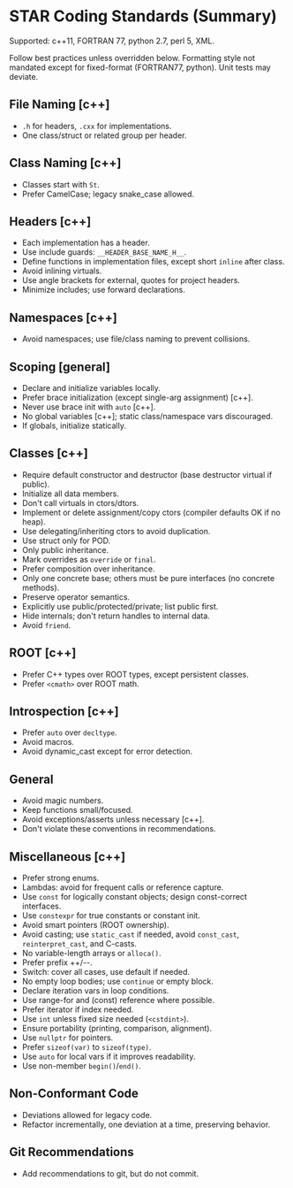 # STAR Coding Standards (Summary)

Supported: c++11, FORTRAN 77, python 2.7, perl 5, XML.

Follow best practices unless overridden below. Formatting style not mandated except for fixed-format (FORTRAN77, python). Unit tests may deviate.

## File Naming [c++]
* `.h` for headers, `.cxx` for implementations.
* One class/struct or related group per header.

## Class Naming [c++]
* Classes start with `St`.
* Prefer CamelCase; legacy snake_case allowed.

## Headers [c++]
* Each implementation has a header.
* Use include guards: `__HEADER_BASE_NAME_H__`.
* Define functions in implementation files, except short `inline` after class.
* Avoid inlining virtuals.
* Use angle brackets for external, quotes for project headers.
* Minimize includes; use forward declarations.

## Namespaces [c++]
* Avoid namespaces; use file/class naming to prevent collisions.

## Scoping [general]
* Declare and initialize variables locally.
* Prefer brace initialization (except single-arg assignment) [c++].
* Never use brace init with `auto` [c++].
* No global variables [c++]; static class/namespace vars discouraged.
* If globals, initialize statically.

## Classes [c++]
* Require default constructor and destructor (base destructor virtual if public).
* Initialize all data members.
* Don't call virtuals in ctors/dtors.
* Implement or delete assignment/copy ctors (compiler defaults OK if no heap).
* Use delegating/inheriting ctors to avoid duplication.
* Use struct only for POD.
* Only public inheritance.
* Mark overrides as `override` or `final`.
* Prefer composition over inheritance.
* Only one concrete base; others must be pure interfaces (no concrete methods).
* Preserve operator semantics.
* Explicitly use public/protected/private; list public first.
* Hide internals; don't return handles to internal data.
* Avoid `friend`.

## ROOT [c++]
* Prefer C++ types over ROOT types, except persistent classes.
* Prefer `<cmath>` over ROOT math.

## Introspection [c++]
* Prefer `auto` over `decltype`.
* Avoid macros.
* Avoid dynamic_cast except for error detection.

## General
* Avoid magic numbers.
* Keep functions small/focused.
* Avoid exceptions/asserts unless necessary [c++].
* Don't violate these conventions in recommendations.

## Miscellaneous [c++]
* Prefer strong enums.
* Lambdas: avoid for frequent calls or reference capture.
* Use `const` for logically constant objects; design const-correct interfaces.
* Use `constexpr` for true constants or constant init.
* Avoid smart pointers (ROOT ownership).
* Avoid casting; use `static_cast` if needed, avoid `const_cast`, `reinterpret_cast`, and C-casts.
* No variable-length arrays or `alloca()`.
* Prefer prefix ++/--.
* Switch: cover all cases, use default if needed.
* No empty loop bodies; use `continue` or empty block.
* Declare iteration vars in loop conditions.
* Use range-for and (const) reference where possible.
* Prefer iterator if index needed.
* Use `int` unless fixed size needed (`<cstdint>`).
* Ensure portability (printing, comparison, alignment).
* Use `nullptr` for pointers.
* Prefer `sizeof(var)` to `sizeof(type)`.
* Use `auto` for local vars if it improves readability.
* Use non-member `begin()`/`end()`.

## Non-Conformant Code
* Deviations allowed for legacy code.
* Refactor incrementally, one deviation at a time, preserving behavior.

## Git Recommendations
* Add recommendations to git, but do not commit.

